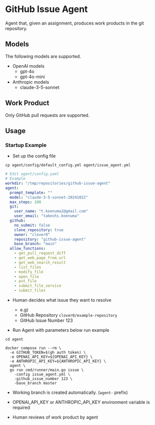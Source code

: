 # GitHub Issue Agent
Agent that, given an assignment, produces work products in the git repository.


## Models
The following models are supported.

- OpenAI models
  - gpt-4o
  - gpt-4o-mini
- Anthropic models
  - claude-3-5-sonnet


## Work Product
Only GitHub pull requests are supported.


## Usage
### Startup Example
- Set up the config file
```
cp agent/config/default_config.yml agent/issue_agent.yml
```

```yaml
# Edit agent/config.yaml
# Example
workdir: "/tmp/repositories/github-issue-agent"
agent:
  prompt_template: ""
  model: "claude-3-5-sonnet-20241022"
  max_steps: 100
  git:
    user_name: "t.koenuma2@gmail.com"
    user_email: "takeshi.koenuma"
  github:
    no_submit: false
    clone_repository: true
    owner: "clover0"
    repository: "github-issue-agent"
    base_branch: "main"
  allow_functions:
    - get_pull_request_diff
    - get_web_page_from_url
    - get_web_search_result
    - list_files
    - modify_file
    - open_file
    - put_file
    - submit_file_service
    - submit_files
```

- Human decides what issue they want to resolve
  - e.g)
  - GitHub Repository `clover0/example-repository`
  - GitHub Issue Number 123

- Run Agent with parameters below run example
```shell
cd agent

docker compose run --rm \
  -e GITHUB_TOKEN=$(gh auth token) \
  -e OPENAI_API_KEY=${OPENAI_API_KEY} \
  -e ANTHROPIC_API_KEY=${ANTHROPIC_API_KEY} \
  agent \
  go run cmd/runner/main.go issue \
    -config issue_agent.yml \
    -github_issue_number 123 \
    -base_branch master
```
  - Working branch is created automatically. (`agent-` prefix)
  - OPENAI_API_KEY or ANTHROPIC_API_KEY environment variable is required

- Human reviews of work product by agent
